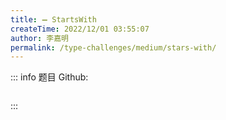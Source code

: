 ```yaml
---
title: ➖ StartsWith
createTime: 2022/12/01 03:55:07
author: 李嘉明
permalink: /type-challenges/medium/stars-with/
---
```


::: info 题目
Github: []()

```ts

```

:::
